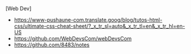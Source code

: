 [Web Dev]
- https://www-pushaune-com.translate.goog/blog/tutos-html-css/ultimate-css-cheat-sheet/?_x_tr_sl=auto&_x_tr_tl=en&_x_tr_hl=en-US
- https://github.com/WebDevsCom/webDevsCom
- https://github.com/8483/notes
